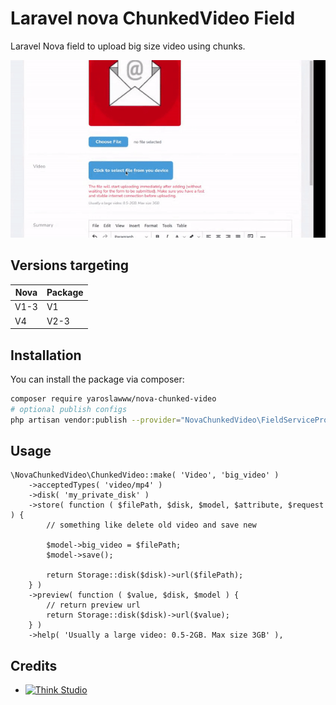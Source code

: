 # Laravel nova ChunkedVideo Field

Laravel Nova field to upload big size video using chunks.

![](doc/assets/video-upload-example.gif)

## Versions targeting

| Nova | Package |
|------|---------|
| V1-3 | V1      |
| V4   | V2-3    |


## Installation

You can install the package via composer:

```bash
composer require yaroslawww/nova-chunked-video
# optional publish configs
php artisan vendor:publish --provider="NovaChunkedVideo\FieldServiceProvider" --tag="config"
```

## Usage

```injectablephp
\NovaChunkedVideo\ChunkedVideo::make( 'Video', 'big_video' )
    ->acceptedTypes( 'video/mp4' )
    ->disk( 'my_private_disk' )
    ->store( function ( $filePath, $disk, $model, $attribute, $request ) {
        // something like delete old video and save new
        
        $model->big_video = $filePath;
        $model->save();
        
        return Storage::disk($disk)->url($filePath);
    } )
    ->preview( function ( $value, $disk, $model ) {
        // return preview url
        return Storage::disk($disk)->url($value);
    } )
    ->help( 'Usually a large video: 0.5-2GB. Max size 3GB' ),
```

## Credits

- [![Think Studio](https://yaroslawww.github.io/images/sponsors/packages/logo-think-studio.png)](https://think.studio/)
